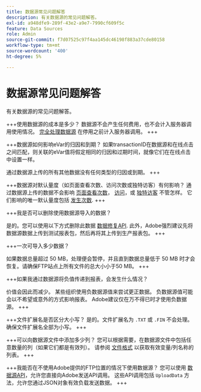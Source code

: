 ```yaml
---
title: 数据源常见问题解答
description: 有关数据源的常见问题解答。
exl-id: a948dfe9-289f-43e2-a9e7-7990cf609f5c
feature: Data Sources
role: Admin
source-git-commit: f7d07525c97f4aa145dc46198f883a37cde80158
workflow-type: tm+mt
source-wordcount: '400'
ht-degree: 5%

---
```


# 数据源常见问题解答

有关数据源的常见问题解答。

+++使用数据源的成本是多少？
数据源不会产生任何费用，也不会计入服务器调用使用情况。 [完全处理数据源](full-processing-eol.md) 在停用之前计入服务器调用。
+++

+++数据源如何影响eVar的归因和到期？
如果transactionID在数据源和在线点击之间匹配，则关联的eVar值将假定相同的归因和过期时间，就像它们在在线点击中设置一样。

通过数据源上传的所有其他数据没有任何类型的归因或到期。
+++

+++数据源对默认量度（如页面查看次数、访问次数或独特访客）有何影响？
通过数据源上传的数据不会影响 [页面查看次数](/help/components/metrics/page-views.md)， [访问](/help/components/metrics/visits.md)，或 [独特访客](/help/components/metrics/unique-visitors.md) 不管怎样。 它们影响的唯一默认量度包括 [发生次数](/help/components/metrics/occurrences.md).
+++

+++我是否可以删除使用数据源导入的数据？

是的。您可以使用以下方式删除此数据 [数据修复API](https://developer.adobe.com/analytics-apis/docs/2.0/guides/endpoints/data-repair/). 此外，Adobe强烈建议先将数据源数据上传到测试报表包，然后再将其上传到生产报表包。
+++

+++一次可导入多少数据？

如果数据总量超过 50 MB，处理便会暂停，并且直到数据总量低于 50 MB 时才会恢复。请确保FTP站点上所有文件的总大小小于50 MB。
+++

+++如果我通过数据源将负值传递到报表，会发生什么情况？

价值会因此而减少。 某些组织使用负数据源值来尝试更正数据。 负数据源值可能会以不希望或意外的方式影响报表。 Adobe建议仅在万不得已时才使用负数据源。
+++

+++文件扩展名是否区分大小写？
是的。文件扩展名为 `.TXT` 或 `.FIN` 不会处理。 确保文件扩展名全部为小写。
+++

+++可以向数据源文件中添加多少列？
您可以根据需要，在数据源文件中包括任意数量的列（如果它们都是有效列）。 请参阅 [文件格式](file-format.md) 以获取有效变量/列名称的列表。
+++

+++我能否在不使用Adobe提供的FTP位置的情况下使用数据源？
您可以使用 [数据源API](https://developer.adobe.com/analytics-apis/docs/1.4/guides/data-sources/)，允许您直接向Adobe发送API调用。 这些API调用包括 `UploadData` 方法，允许您通过JSON对象有效负载发送数据。
+++
